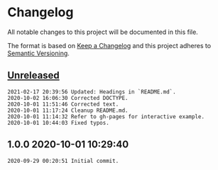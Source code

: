 # Changelog

All notable changes to this project will be documented in this file.

The format is based on [Keep a Changelog](http://keepachangelog.com/en/1.0.0/)
and this project adheres to [Semantic Versioning](http://semver.org/spec/v2.0.0.html).

## [Unreleased]

```
2021-02-17 20:39:56 Updated: Headings in `README.md`.
2020-10-02 16:06:30 Corrected DOCTYPE.
2020-10-01 11:51:46 Corrected text.
2020-10-01 11:17:24 Cleanup README.md.
2020-10-01 11:14:32 Refer to gh-pages for interactive example.
2020-10-01 10:44:03 Fixed typos.
```

## 1.0.0 2020-10-01 10:29:40

```
2020-09-29 00:20:51 Initial commit.
```

[Unreleased]: https://github.com/xyzzy/scripted-svg/compare/v1.0.0...HEAD

